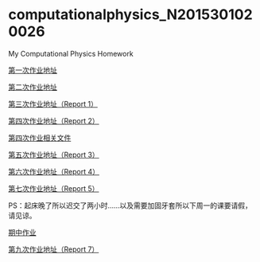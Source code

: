 
# computationalphysics_N2015301020026
My Computational Physics Homework

[第一次作业地址](https://github.com/Cathayaliu/computationalphysics_N2015301020026/blob/master/first_homework.py)


[第二次作业地址](https://github.com/Cathayaliu/computationalphysics_N2015301020026/blob/master/demoanm.py)

[第三次作业地址（Report 1）](https://github.com/Cathayaliu/computationalphysics_N2015301020026/blob/master/report1.md)

[第四次作业地址（Report 2）](https://github.com/Cathayaliu/computationalphysics_N2015301020026/blob/master/report2.md)

[第四次作业相关文件](https://github.com/Cathayaliu/computationalphysics_N2015301020026/tree/master/report2)

[第五次作业地址（Report 3）](https://github.com/Cathayaliu/computationalphysics_N2015301020026/blob/master/4th%20homework/report%204.md)

[第六次作业地址（Report 4）](https://github.com/Cathayaliu/computationalphysics_N2015301020026/blob/master/5th%20homework/report5.md)

[第七次作业地址（Report 5）](https://github.com/Cathayaliu/computationalphysics_N2015301020026/blob/master/6th%20homework/report.md)

PS：起床晚了所以迟交了两小时……以及需要加固牙套所以下周一的课要请假，请见谅。

[期中作业](https://github.com/Cathayaliu/computationalphysics_N2015301020026/blob/master/%E6%9C%9F%E4%B8%AD%E4%BD%9C%E4%B8%9A.md)

[第九次作业地址（Report 7）](https://github.com/Cathayaliu/computationalphysics_N2015301020026/blob/master/9th%20homework/report.md)
